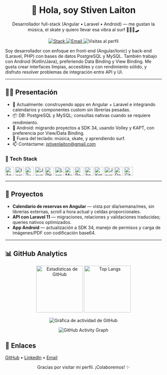 <h1 align="center">👋 Hola, soy Stiven Laiton</h1>
<p align="center">
  Desarrollador full-stack (Angular • Laravel • Android) — me gustan la música, el skate y quiero llevar esa vibra al surf 🏄‍♂️🎶🛹
</p>

<!-- BADGES RÁPIDOS -->
<p align="center">
  <a href="https://github.com/slaiton?tab=repositories">
    <img src="https://img.shields.io/badge/Code-Angular%20%7C%20Laravel%20%7C%20Android-0A0A0A?logo=visualstudiocode&logoColor=white" alt="Stack">
  </a>
  <a href="mailto:jstivenlaiton@gmail.com">
    <img src="https://img.shields.io/badge/Contacto-Email-informational" alt="Email">
  </a>
  <img src="https://komarev.com/ghpvc/?username=TU-USUARIO&style=flat&label=Visitas" alt="Visitas al perfil">
</p>

<!-- DESCRIPCIÓN INICIAL -->
<p>
  Soy desarrollador con enfoque en front-end (Angular/Ionic) y back-end (Laravel, PHP) con bases de datos PostgreSQL y MySQL.
  También trabajo con Android (Kotlin/Java), preferiendo Data Binding y View Binding. Me gusta crear interfaces limpias,
  accesibles y con rendimiento sólido, y disfruto resolver problemas de integración entre API y UI.
</p>

<hr/>

<!-- PRESENTACIÓN PERSONAL -->
<h2>🙋‍♂️ Presentación</h2>
<ul>
  <li>🔭 Actualmente: construyendo apps en Angular + Laravel e integrando calendarios y componentes custom sin librerías pesadas.</li>
  <li>📦 DB: PostgreSQL y MySQL; consultas nativas cuando se requiere rendimiento.</li>
  <li>📱 Android: migrando proyectos a SDK 34, usando Volley y KAPT, con preferencia por View/Data Binding.</li>
  <li>🌊 Fuera del teclado: música, skate, y aprendiendo surf.</li>
  <li>📫 Contáctame: <a href="mailto:jstivenlaiton@gmail.com">jstivenlaiton@gmail.com</a></li>
</ul>

<!-- TECH STACK (ICONOS) -->
<h3>🧰 Tech Stack</h3>
<p>
  <!-- Ajusta según corresponda -->
  <img height="28" src="https://cdn.jsdelivr.net/gh/devicons/devicon/icons/angularjs/angularjs-original.svg" alt="Angular"/>
  <img height="28" src="https://cdn.jsdelivr.net/gh/devicons/devicon/icons/ionic/ionic-original.svg" alt="Ionic"/>
  <img height="28" src="https://cdn.jsdelivr.net/gh/devicons/devicon/icons/typescript/typescript-original.svg" alt="TypeScript"/>
  <img height="28" src="https://cdn.jsdelivr.net/gh/devicons/devicon/icons/javascript/javascript-original.svg" alt="JavaScript"/>
  <img height="28" src="https://cdn.jsdelivr.net/gh/devicons/devicon/icons/php/php-original.svg" alt="PHP"/>
  <img height="28" src="https://upload.wikimedia.org/wikipedia/commons/9/9a/Laravel.svg" alt="Laravel"/>
  <img height="28" src="https://cdn.jsdelivr.net/gh/devicons/devicon/icons/mysql/mysql-original.svg" alt="MySQL"/>
  <img height="28" src="https://cdn.jsdelivr.net/gh/devicons/devicon/icons/postgresql/postgresql-original.svg" alt="PostgreSQL"/>
  <img height="28" src="https://cdn.jsdelivr.net/gh/devicons/devicon/icons/android/android-original.svg" alt="Android"/>
  <img height="28" src="https://cdn.jsdelivr.net/gh/devicons/devicon/icons/kotlin/kotlin-original.svg" alt="Kotlin"/>
  <img height="28" src="https://cdn.jsdelivr.net/gh/devicons/devicon/icons/java/java-original.svg" alt="Java"/>
  <img height="28" src="https://cdn.jsdelivr.net/gh/devicons/devicon/icons/docker/docker-original.svg" alt="Docker"/>
  <img height="28" src="https://cdn.jsdelivr.net/gh/devicons/devicon/icons/git/git-original.svg" alt="Git"/>
</p>

<hr/>

<!-- PROYECTOS DESTACADOS (OPCIONAL) -->
<h2>🚀 Proyectos</h2>
<ul>
  <li><strong>Calendario de reservas en Angular</strong> — vista por día/semana/mes, sin librerías externas, scroll a hora actual y celdas proporcionales.</li>
  <li><strong>API con Laravel 11</strong> — migraciones, relaciones y validaciones traducidas; queries nativos optimizados.</li>
  <li><strong>App Android</strong> — actualización a SDK 34, manejo de permisos y carga de imágenes/PDF con codificación base64.</li>
</ul>

<hr/>

<!-- GITHUB ANALYTICS -->
<h2>📊 GitHub Analytics</h2>

<!-- GitHub Stats -->
<p align="center">
  <img 
    src="https://github-readme-stats.vercel.app/api?username=slaiton&show_icons=true&theme=radical" 
    alt="Estadísticas de GitHub" height="150"/>
  <img 
    src="https://github-readme-stats.vercel.app/api/top-langs/?username=slaiton&layout=compact&langs_count=8" 
    alt="Top Langs" height="150" />
</p>

<p align="center">
  <img 
    src="https://activity-graph.herokuapp.com/graph?username=slaiton&theme=react-dark&custom_title=Mi+Actividad+de+GitHub" 
    alt="Gráfica de actividad de GitHub"/>
</p>

<!-- Activity Graph -->
<p align="center">
  <img 
    src="https://github-readme-activity-graph.vercel.app/graph?username=slaiton&hide_border=true" 
    alt="GitHub Activity Graph" />
</p>

<!-- CONTACTO / ENLACES -->
<h2>🔗 Enlaces</h2>
<p>
  <a href="https://github.com/slaiton">GitHub</a> •
  <a href="https://www.linkedin.com/in/stiven-laiton-3020a615a/">LinkedIn</a> •
  <a href="mailto:jstivenlaiton@gmail.com">Email</a>
</p>

<!-- FOOTER -->
<p align="center">
  Gracias por visitar mi perfil. ¡Colaboremos! ✨
</p>
